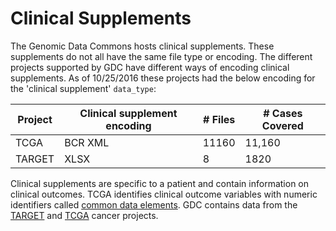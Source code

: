 # Clinical Supplements
  The Genomic Data Commons hosts clinical supplements.  These supplements do not all have the same file type or encoding.  The different projects supported by GDC have different ways of encoding clinical supplements.  As of 10/25/2016 these projects had the below encoding for the 'clinical supplement' `data_type`:
  
  | Project | Clinical supplement encoding | # Files | # Cases Covered |
  | --------|------------------------------|-------  | --------------|
  | TCGA    | BCR XML                      | 11160   | 11,160
  | TARGET  | XLSX                         | 8       | 1820
  
  Clinical supplements are specific to a patient and contain information on clinical outcomes.  TCGA identifies clinical outcome variables with numeric identifiers called [common data elements](https://www.nlm.nih.gov/cde/).  GDC contains data from the [TARGET](https://ocg.cancer.gov/programs/target) and [TCGA](https://cancergenome.nih.gov/) cancer projects.  